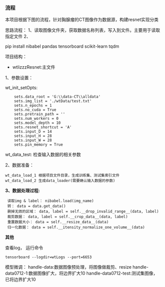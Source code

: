 
### 流程
本项目根据下图的流程，针对胸腺瘤的CT图像作为数据源，构建resnet实现分类

思路流程：
1、读取图像文件夹，获取数据名称列表，写入到文件。主要用于读取指定文件
2、

pip install nibabel pandas tensorboard scikit-learn tqdm

项目结构：

- wtlizzzResnet:主文件

1、参数设置：

wt_init_setOpts:
```angular2html
    sets.data_root = 'G:\\data-CT\\alldata'
    sets.img_list = './wtData/test.txt'
    sets.n_epochs = 1
    sets.no_cuda = True
    sets.pretrain_path = ''
    sets.num_workers = 0
    sets.model_depth = 10
    sets.resnet_shortcut = 'A'
    sets.input_D = 14
    sets.input_H = 28
    sets.input_W = 28
    sets.pin_memory = True
```
wt_data_test:
检查输入数据的相关参数

2、数据准备：
```angular2html
wt_data_load_1 根据项目文件目录，生成训练集、测试集索引文件
wt_data_load_2 生成data_loader(需要确认输入数据的参数)
```

**3、数据处理过程:**
```angular2html
 读取img & label： nibabel.load(img_name) 
 转： data = data.get_data()
 删掉无效的区域： data, label = self.__drop_invalid_range__(data, label)
 裁剪数据： data, label = self.__crop_data__(data, label)
 重置数据大小： data = self.__resize_data__(data)
 归一化数据： data = self.__itensity_normalize_one_volume__(data)
```

**其他**

查看log， 运行命令
```
tensorboard --logdir=wtLogs --port=6653
```

模型微调：
handle-data:数据图像预处理，将图像做裁剪、resize
handle-data0712-1:数据图像扩大，将边界扩大10
handle-data0712-test:测试集图像，已将边界扩大10